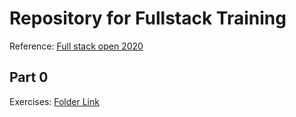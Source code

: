 # Repository for Fullstack Training

Reference: [Full stack open 2020](https://fullstackopen.com/en)

## Part 0

Exercises: [Folder Link](/0)
